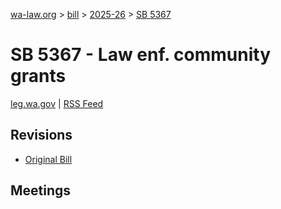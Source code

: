 [wa-law.org](/) > [bill](/bill/) > [2025-26](/bill/2025-26/) > [SB 5367](/bill/2025-26/sb/5367/)

# SB 5367 - Law enf. community grants
[leg.wa.gov](https://app.leg.wa.gov/billsummary?BillNumber=5367&Year=2025&Initiative=false) | [RSS Feed](./rss.xml)

## Revisions
* [Original Bill](1/)

## Meetings
